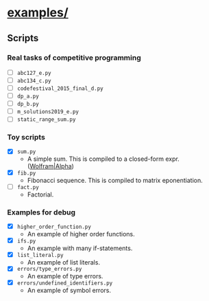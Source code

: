 # [examples/](https://github.com/kmyk/Jikka/tree/master/examples)

## Scripts

### Real tasks of competitive programming

-   [ ] `abc127_e.py`
-   [ ] `abc134_c.py`
-   [ ] `codefestival_2015_final_d.py`
-   [ ] `dp_a.py`
-   [ ] `dp_b.py`
-   [ ] `m_solutions2019_e.py`
-   [ ] `static_range_sum.py`

### Toy scripts

-   [x] `sum.py`
    -   A simple sum. This is compiled to a closed-form expr. ([Wolfram&#124;Alpha](https://www.wolframalpha.com/input/?i=%5Csum_x%5E%7Bn+-+1%7D+%28ax+%2B+b%29))
-   [x] `fib.py`
    -   Fibonacci sequence. This is compiled to matrix eponentiation.
-   [ ] `fact.py`
    -   Factorial.

### Examples for debug

-   [x] `higher_order_function.py`
    -   An example of higher order functions.
-   [x] `ifs.py`
    -   An example with many if-statements.
-   [x] `list_literal.py`
    -   An example of list literals.
-   [x] `errors/type_errors.py`
    -   An example of type errors.
-   [x] `errors/undefined_identifiers.py`
    -   An example of symbol errors.

